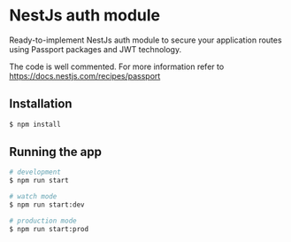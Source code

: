 
# NestJs auth module

Ready-to-implement NestJs auth module to secure your application routes using Passport packages and JWT technology.

The code is well commented. For more information refer to https://docs.nestjs.com/recipes/passport

## Installation

```bash
$ npm install
```

## Running the app

```bash
# development
$ npm run start

# watch mode
$ npm run start:dev

# production mode
$ npm run start:prod
```
